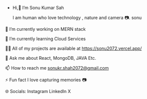 - Hi,👋 I’m Sonu Kumar Sah

  I am human who love technology , nature and camera 📷.
  sonu

🔭 I’m currently working on MERN stack

🌱 I’m currently learning Cloud Services

👨‍💻 All of my projects are available at https://sonu2072.vercel.app/

💬 Ask me about React, MongoDB, JAVA Etc.

📫 How to reach me sonukr.shah2072@gmail.com

⚡ Fun fact I love capturing memories 📷

🌐 Socials:
Instagram LinkedIn X

